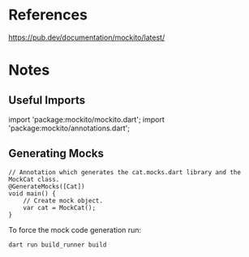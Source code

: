 # References
https://pub.dev/documentation/mockito/latest/

# Notes

## Useful Imports
import 'package:mockito/mockito.dart';
import 'package:mockito/annotations.dart';


## Generating Mocks

    // Annotation which generates the cat.mocks.dart library and the MockCat class.
    @GenerateMocks([Cat])
    void main() {
        // Create mock object.
        var cat = MockCat();
    }

To force the mock code generation run:

    dart run build_runner build

